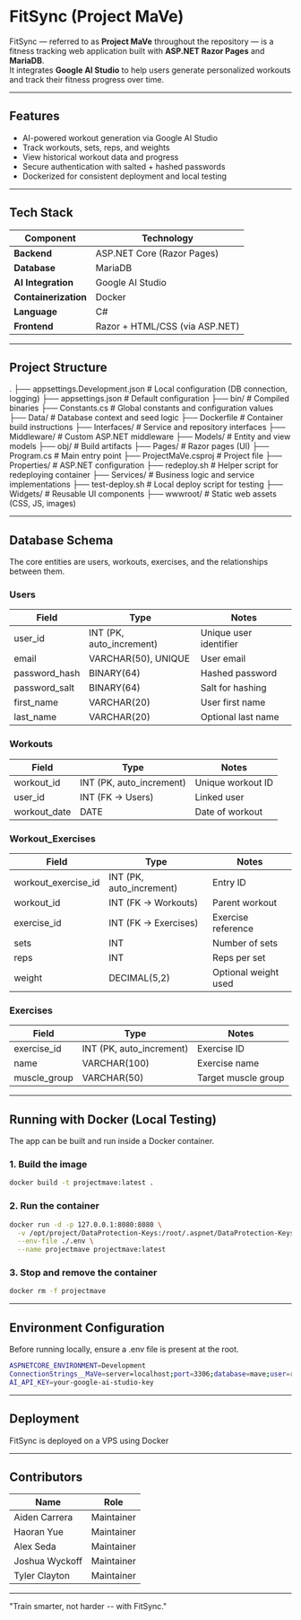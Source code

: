 # FitSync (Project MaVe)

FitSync — referred to as **Project MaVe** throughout the repository — is a fitness tracking web application built with **ASP.NET Razor Pages** and **MariaDB**.  
It integrates **Google AI Studio** to help users generate personalized workouts and track their fitness progress over time.

---

## Features

- AI-powered workout generation via Google AI Studio  
- Track workouts, sets, reps, and weights  
- View historical workout data and progress  
- Secure authentication with salted + hashed passwords  
- Dockerized for consistent deployment and local testing

---

## Tech Stack

| Component     | Technology |
|----------------|-------------|
| **Backend** | ASP.NET Core (Razor Pages) |
| **Database** | MariaDB |
| **AI Integration** | Google AI Studio |
| **Containerization** | Docker |
| **Language** | C# |
| **Frontend** | Razor + HTML/CSS (via ASP.NET) |

---

## Project Structure

.
├── appsettings.Development.json # Local configuration (DB connection, logging)
├── appsettings.json # Default configuration
├── bin/ # Compiled binaries
├── Constants.cs # Global constants and configuration values
├── Data/ # Database context and seed logic
├── Dockerfile # Container build instructions
├── Interfaces/ # Service and repository interfaces
├── Middleware/ # Custom ASP.NET middleware
├── Models/ # Entity and view models
├── obj/ # Build artifacts
├── Pages/ # Razor pages (UI)
├── Program.cs # Main entry point
├── ProjectMaVe.csproj # Project file
├── Properties/ # ASP.NET configuration
├── redeploy.sh # Helper script for redeploying container
├── Services/ # Business logic and service implementations
├── test-deploy.sh # Local deploy script for testing
├── Widgets/ # Reusable UI components
├── wwwroot/ # Static web assets (CSS, JS, images)

---

## Database Schema

The core entities are users, workouts, exercises, and the relationships between them.

### **Users**
| Field | Type | Notes |
|--------|------|-------|
| user_id | INT (PK, auto_increment) | Unique user identifier |
| email | VARCHAR(50), UNIQUE | User email |
| password_hash | BINARY(64) | Hashed password |
| password_salt | BINARY(64) | Salt for hashing |
| first_name | VARCHAR(20) | User first name |
| last_name | VARCHAR(20) | Optional last name |

### **Workouts**
| Field | Type | Notes |
|--------|------|-------|
| workout_id | INT (PK, auto_increment) | Unique workout ID |
| user_id | INT (FK → Users) | Linked user |
| workout_date | DATE | Date of workout |

### **Workout_Exercises**
| Field | Type | Notes |
|--------|------|-------|
| workout_exercise_id | INT (PK, auto_increment) | Entry ID |
| workout_id | INT (FK → Workouts) | Parent workout |
| exercise_id | INT (FK → Exercises) | Exercise reference |
| sets | INT | Number of sets |
| reps | INT | Reps per set |
| weight | DECIMAL(5,2) | Optional weight used |

### **Exercises**
| Field | Type | Notes |
|--------|------|-------|
| exercise_id | INT (PK, auto_increment) | Exercise ID |
| name | VARCHAR(100) | Exercise name |
| muscle_group | VARCHAR(50) | Target muscle group |

---

## Running with Docker (Local Testing)

The app can be built and run inside a Docker container.

### 1. Build the image

```bash
docker build -t projectmave:latest .
```

### 2. Run the container

```bash
docker run -d -p 127.0.0.1:8080:8080 \
  -v /opt/project/DataProtection-Keys:/root/.aspnet/DataProtection-Keys \
  --env-file ./.env \
  --name projectmave projectmave:latest
```

### 3. Stop and remove the container

```bash
docker rm -f projectmave
```

---

## Environment Configuration

Before running locally, ensure a .env file is present at the root.

```bash
ASPNETCORE_ENVIRONMENT=Development
ConnectionStrings__MaVe=server=localhost;port=3306;database=mave;user=root;password=password
AI_API_KEY=your-google-ai-studio-key
```

---

## Deployment

FitSync is deployed on a VPS using Docker

---

## Contributors

| Name | Role |
|------|------|
|Aiden Carrera | Maintainer |
|Haoran Yue	| Maintainer |
|Alex Seda | Maintainer |
|Joshua Wyckoff	| Maintainer |
|Tyler Clayton | Maintainer |

---

"Train smarter, not harder -- with FitSync."

